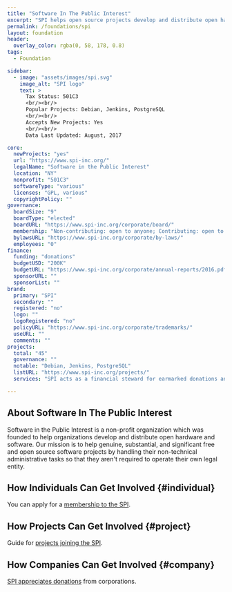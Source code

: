 ```yaml
---
title: "Software In The Public Interest"
excerpt: "SPI helps open source projects develop and distribute open hardware and software."
permalink: /foundations/spi
layout: foundation
header:
  overlay_color: rgba(0, 58, 178, 0.8)
tags:
  - Foundation

sidebar:
  - image: "assets/images/spi.svg"
    image_alt: "SPI logo"
    text: >
      Tax Status: 501C3  
      <br/><br/>
      Popular Projects: Debian, Jenkins, PostgreSQL  
      <br/><br/>
      Accepts New Projects: Yes  
      <br/><br/>
      Data Last Updated: August, 2017

core:
  newProjects: "yes"
  url: "https://www.spi-inc.org/"
  legalName: "Software in the Public Interest"
  location: "NY"
  nonprofit: "501C3"
  softwareType: "various"
  licenses: "GPL, various"
  copyrightPolicy: ""
governance:
  boardSize: "9"
  boardType: "elected"
  boardURL: "https://www.spi-inc.org/corporate/board/"
  membership: "Non-contributing: open to anyone; Contributing: open to FOSS contributors"
  bylawsURL: "https://www.spi-inc.org/corporate/by-laws/"
  employees: "0"
finance:
  funding: "donations"
  budgetUSD: "200K"
  budgetURL: "https://www.spi-inc.org/corporate/annual-reports/2016.pdf"
  sponsorURL: ""
  sponsorList: ""
brand:
  primary: "SPI"
  secondary: ""
  registered: "no"
  logo: ""
  logoRegistered: "no"
  policyURL: "https://www.spi-inc.org/corporate/trademarks/"
  useURL: ""
  comments: ""
projects:
  total: "45"
  governance: ""
  notable: "Debian, Jenkins, PostgreSQL"
  listURL: "https://www.spi-inc.org/projects/"
  services: "SPI acts as a financial steward for earmarked donations and intangible assets."

---
```


## About Software In The Public Interest

Software in the Public Interest is a non-profit organization which was founded to help organizations develop and distribute open hardware and software. Our mission is to help genuine, substantial, and significant free and open source software projects by handling their non-technical administrative tasks so that they aren't required to operate their own legal entity.

## How Individuals Can Get Involved {#individual}

You can apply for a [membership to the SPI](https://www.spi-inc.org/membership/).

## How Projects Can Get Involved {#project}

Guide for [projects joining the SPI](https://www.spi-inc.org/projects/associated-project-howto/).

## How Companies Can Get Involved {#company}

[SPI appreciates donations](https://www.spi-inc.org/donations/) from corporations.
